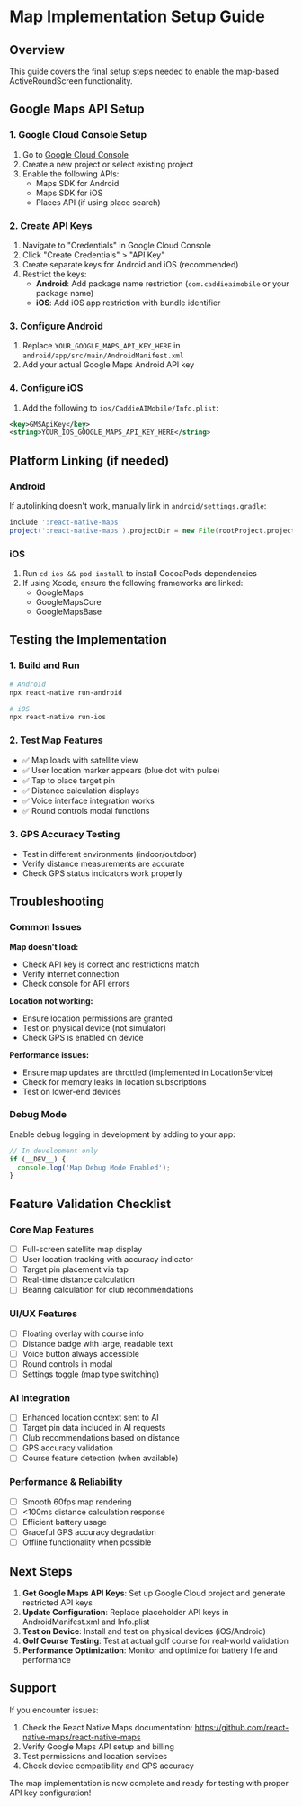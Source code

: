 # Map Implementation Setup Guide

## Overview
This guide covers the final setup steps needed to enable the map-based ActiveRoundScreen functionality.

## Google Maps API Setup

### 1. Google Cloud Console Setup
1. Go to [Google Cloud Console](https://console.cloud.google.com/)
2. Create a new project or select existing project
3. Enable the following APIs:
   - Maps SDK for Android
   - Maps SDK for iOS
   - Places API (if using place search)

### 2. Create API Keys
1. Navigate to "Credentials" in Google Cloud Console
2. Click "Create Credentials" > "API Key"
3. Create separate keys for Android and iOS (recommended)
4. Restrict the keys:
   - **Android**: Add package name restriction (`com.caddieaimobile` or your package name)
   - **iOS**: Add iOS app restriction with bundle identifier

### 3. Configure Android
1. Replace `YOUR_GOOGLE_MAPS_API_KEY_HERE` in `android/app/src/main/AndroidManifest.xml`
2. Add your actual Google Maps Android API key

### 4. Configure iOS
1. Add the following to `ios/CaddieAIMobile/Info.plist`:
```xml
<key>GMSApiKey</key>
<string>YOUR_IOS_GOOGLE_MAPS_API_KEY_HERE</string>
```

## Platform Linking (if needed)

### Android
If autolinking doesn't work, manually link in `android/settings.gradle`:
```gradle
include ':react-native-maps'
project(':react-native-maps').projectDir = new File(rootProject.projectDir, '../node_modules/react-native-maps/lib/android')
```

### iOS
1. Run `cd ios && pod install` to install CocoaPods dependencies
2. If using Xcode, ensure the following frameworks are linked:
   - GoogleMaps
   - GoogleMapsCore
   - GoogleMapsBase

## Testing the Implementation

### 1. Build and Run
```bash
# Android
npx react-native run-android

# iOS
npx react-native run-ios
```

### 2. Test Map Features
- ✅ Map loads with satellite view
- ✅ User location marker appears (blue dot with pulse)
- ✅ Tap to place target pin
- ✅ Distance calculation displays
- ✅ Voice interface integration works
- ✅ Round controls modal functions

### 3. GPS Accuracy Testing
- Test in different environments (indoor/outdoor)
- Verify distance measurements are accurate
- Check GPS status indicators work properly

## Troubleshooting

### Common Issues

**Map doesn't load:**
- Check API key is correct and restrictions match
- Verify internet connection
- Check console for API errors

**Location not working:**
- Ensure location permissions are granted
- Test on physical device (not simulator)
- Check GPS is enabled on device

**Performance issues:**
- Ensure map updates are throttled (implemented in LocationService)
- Check for memory leaks in location subscriptions
- Test on lower-end devices

### Debug Mode
Enable debug logging in development by adding to your app:
```javascript
// In development only
if (__DEV__) {
  console.log('Map Debug Mode Enabled');
}
```

## Feature Validation Checklist

### Core Map Features
- [ ] Full-screen satellite map display
- [ ] User location tracking with accuracy indicator
- [ ] Target pin placement via tap
- [ ] Real-time distance calculation
- [ ] Bearing calculation for club recommendations

### UI/UX Features
- [ ] Floating overlay with course info
- [ ] Distance badge with large, readable text
- [ ] Voice button always accessible
- [ ] Round controls in modal
- [ ] Settings toggle (map type switching)

### AI Integration
- [ ] Enhanced location context sent to AI
- [ ] Target pin data included in AI requests
- [ ] Club recommendations based on distance
- [ ] GPS accuracy validation
- [ ] Course feature detection (when available)

### Performance & Reliability
- [ ] Smooth 60fps map rendering
- [ ] <100ms distance calculation response
- [ ] Efficient battery usage
- [ ] Graceful GPS accuracy degradation
- [ ] Offline functionality when possible

## Next Steps

1. **Get Google Maps API Keys**: Set up Google Cloud project and generate restricted API keys
2. **Update Configuration**: Replace placeholder API keys in AndroidManifest.xml and Info.plist
3. **Test on Device**: Install and test on physical devices (iOS/Android)
4. **Golf Course Testing**: Test at actual golf course for real-world validation
5. **Performance Optimization**: Monitor and optimize for battery life and performance

## Support

If you encounter issues:
1. Check the React Native Maps documentation: https://github.com/react-native-maps/react-native-maps
2. Verify Google Maps API setup and billing
3. Test permissions and location services
4. Check device compatibility and GPS accuracy

The map implementation is now complete and ready for testing with proper API key configuration!